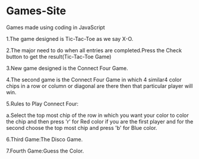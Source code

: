 # Games-Site
Games made using coding in JavaScript

1.The game designed is Tic-Tac-Toe as we say X-O.

2.The major need to do when all entries are completed.Press the Check button to get the result(Tic-Tac-Toe Game)

3.New game designed is the Connect Four Game.

4.The second game is the Connect Four Game in which 4 similar4 color chips in a row or column or diagonal are there then that particular player will win.

5.Rules to Play Connect Four:
  
   a.Select the top most chip of the row in which you want your color to color the chip and then press 'r' for Red color if you      are the first player and for the second choose the top most chip and press 'b' for Blue color.
 
6.Third Game:The Disco Game.

7.Fourth Game:Guess the Color.
  

